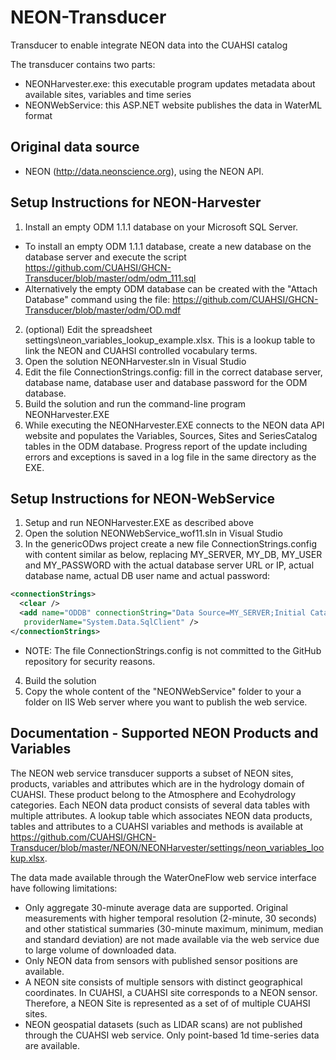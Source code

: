 # NEON-Transducer
Transducer to enable integrate NEON data into the CUAHSI catalog

The transducer contains two parts:
- NEONHarvester.exe: this executable program updates metadata about available sites, variables and time series
- NEONWebService: this ASP.NET website publishes the data in WaterML format

## Original data source
- NEON (http://data.neonscience.org), using the NEON API.

## Setup Instructions for NEON-Harvester
1. Install an empty ODM 1.1.1 database on your Microsoft SQL Server. 
- To install an empty ODM 1.1.1 database, create a new database on the database server and execute the script https://github.com/CUAHSI/GHCN-Transducer/blob/master/odm/odm_111.sql
- Alternatively the empty ODM database can be created with the "Attach Database" command using the file: https://github.com/CUAHSI/GHCN-Transducer/blob/master/odm/OD.mdf
2. (optional) Edit the spreadsheet settings\neon_variables_lookup_example.xlsx. This is a lookup table to link the NEON and CUAHSI controlled vocabulary terms.
2. Open the solution NEONHarvester.sln in Visual Studio
4. Edit the file ConnectionStrings.config: fill in the correct database server, database name, database user and database password for the ODM database.
5. Build the solution and run the command-line program NEONHarvester.EXE
6. While executing the NEONHarvester.EXE connects to the NEON data API website and populates the Variables, Sources, Sites and SeriesCatalog tables in the ODM database. Progress report of the update including errors and exceptions is saved in a log file in the same directory as the EXE.

## Setup Instructions for NEON-WebService
1. Setup and run NEONHarvester.EXE as described above
2. Open the solution NEONWebService_wof11.sln in Visual Studio
3. In the genericODws project create a new file ConnectionStrings.config with content similar as below, replacing MY_SERVER, MY_DB, MY_USER and MY_PASSWORD with the actual database server URL or IP, actual database name, actual DB user name and actual password: 

```xml
<connectionStrings>
  <clear />
  <add name="ODDB" connectionString="Data Source=MY_SERVER;Initial Catalog=MY_DB;User Id=MY_USER;Password=MY_PASSWORD;"
   providerName="System.Data.SqlClient" />
</connectionStrings>
```

- NOTE: The file ConnectionStrings.config is not committed to the GitHub repository for security reasons.
4. Build the solution
5. Copy the whole content of the "NEONWebService" folder to your a folder on IIS Web server where you want to publish the web service.

## Documentation - Supported NEON Products and Variables
The NEON web service transducer supports a subset of NEON sites, products, variables and attributes which are in the hydrology domain of CUAHSI. These product belong to the Atmosphere and Ecohydrology categories. Each NEON data product consists of several data tables with multiple attributes. A lookup table which associates NEON data products, tables and attributes to a CUAHSI variables and methods is available at https://github.com/CUAHSI/GHCN-Transducer/blob/master/NEON/NEONHarvester/settings/neon_variables_lookup.xlsx.

The data made available through the WaterOneFlow web service interface have following limitations:
* Only aggregate 30-minute average data are supported. Original measurements with higher temporal resolution (2-minute, 30 seconds) and other statistical summaries (30-minute maximum, minimum, median and standard deviation) are not made available via the web service due to large volume of downloaded data.
* Only NEON data from sensors with published sensor positions are available.
* A NEON site consists of multiple sensors with distinct geographical coordinates. In CUAHSI, a CUAHSI site corresponds to a NEON sensor. Therefore, a NEON Site is represented as a set of of multiple CUAHSI sites.
* NEON geospatial datasets (such as LIDAR scans) are not published through the CUAHSI web service. Only point-based 1d time-series data are available.
